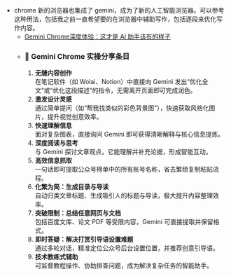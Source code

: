 - chrome 新的浏览器也集成了 gemini，成为了新的人工智能浏览器。可以参考这种用法，包括我之前一直希望要的在浏览器中辅助写作，包括逐段来优化写作内容。
    - [Gemini Chrome深度体验：这才是 AI 助手该有的样子](https://mp.weixin.qq.com/s/MLs2AtGL3Scd_muD1fvh6w)
    - ### 🧪 Gemini Chrome 实操分享条目
        1. **无缝内容创作**  
           在笔记软件（如 Wolai、Notion）中直接向 Gemini 发出“优化全文”或“优化这段描述”的指令，无需离开页面即可完成润色。
        2. **激发设计灵感**  
           通过简单提问（如“帮我找类似的彩色背景图”），快速获取风格化图片，提升视觉创意效率。
        3. **快速理解信息**  
           面对复杂图表，直接询问 Gemini 即可获得清晰解释与核心信息提炼。
        4. **深度阅读与思考**  
           与 Gemini 探讨文章观点，它能理解并补充论据，形成智能互动。
        5. **高效信息抓取**  
           一句话即可提取公众号榜单中的所有账号名称，省去繁琐复制粘贴流程。
        6. **化繁为简：生成目录与导读**  
           自动归类文章标题、生成吸引人的标题与导读，极大提升内容整理效率。
        7. **突破限制：总结任意网页与文档**  
           包括百度文库、论文 PDF 等受限内容，Gemini 可直接提取并保留格式。
        8. **即时答疑：解决打赏引导语设置难题**  
           通过多轮对话，精准定位公众号后台设置位置，并推荐创意引导语。
        9. **技术教练式辅助**  
           可监督教程操作、协助排查问题，成为解决复杂任务的智能助手。

